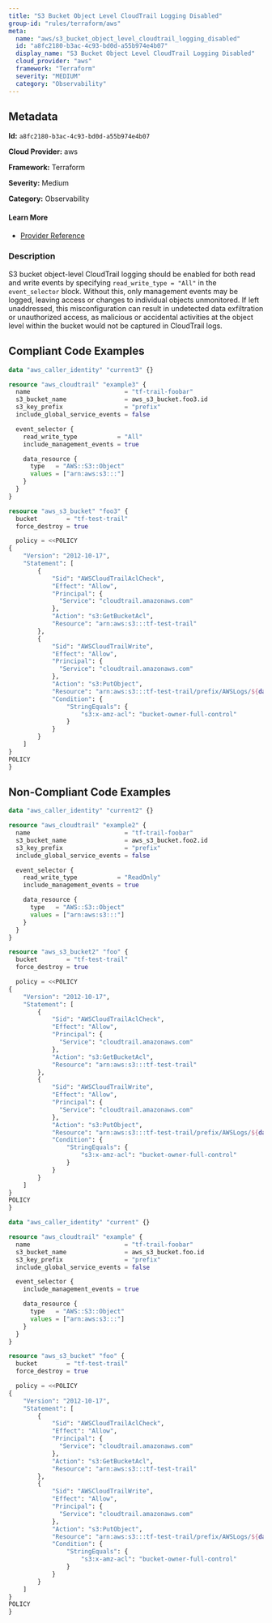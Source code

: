 ```yaml
---
title: "S3 Bucket Object Level CloudTrail Logging Disabled"
group-id: "rules/terraform/aws"
meta:
  name: "aws/s3_bucket_object_level_cloudtrail_logging_disabled"
  id: "a8fc2180-b3ac-4c93-bd0d-a55b974e4b07"
  display_name: "S3 Bucket Object Level CloudTrail Logging Disabled"
  cloud_provider: "aws"
  framework: "Terraform"
  severity: "MEDIUM"
  category: "Observability"
---
```

## Metadata

**Id:** `a8fc2180-b3ac-4c93-bd0d-a55b974e4b07`

**Cloud Provider:** aws

**Framework:** Terraform

**Severity:** Medium

**Category:** Observability

#### Learn More

 - [Provider Reference](https://registry.terraform.io/providers/hashicorp/aws/latest/docs/resources/cloudtrail#event_selector)

### Description

 S3 bucket object-level CloudTrail logging should be enabled for both read and write events by specifying `read_write_type = "All"` in the `event_selector` block. Without this, only management events may be logged, leaving access or changes to individual objects unmonitored. If left unaddressed, this misconfiguration can result in undetected data exfiltration or unauthorized access, as malicious or accidental activities at the object level within the bucket would not be captured in CloudTrail logs.


## Compliant Code Examples
```terraform
data "aws_caller_identity" "current3" {}

resource "aws_cloudtrail" "example3" {
  name                          = "tf-trail-foobar"
  s3_bucket_name                = aws_s3_bucket.foo3.id
  s3_key_prefix                 = "prefix"
  include_global_service_events = false

  event_selector {
    read_write_type           = "All"
    include_management_events = true

    data_resource {
      type   = "AWS::S3::Object"
      values = ["arn:aws:s3:::"]
    }
  }
}

resource "aws_s3_bucket" "foo3" {
  bucket        = "tf-test-trail"
  force_destroy = true

  policy = <<POLICY
{
    "Version": "2012-10-17",
    "Statement": [
        {
            "Sid": "AWSCloudTrailAclCheck",
            "Effect": "Allow",
            "Principal": {
              "Service": "cloudtrail.amazonaws.com"
            },
            "Action": "s3:GetBucketAcl",
            "Resource": "arn:aws:s3:::tf-test-trail"
        },
        {
            "Sid": "AWSCloudTrailWrite",
            "Effect": "Allow",
            "Principal": {
              "Service": "cloudtrail.amazonaws.com"
            },
            "Action": "s3:PutObject",
            "Resource": "arn:aws:s3:::tf-test-trail/prefix/AWSLogs/${data.aws_caller_identity.current3.account_id}/*",
            "Condition": {
                "StringEquals": {
                    "s3:x-amz-acl": "bucket-owner-full-control"
                }
            }
        }
    ]
}
POLICY
}

```
## Non-Compliant Code Examples
```terraform
data "aws_caller_identity" "current2" {}

resource "aws_cloudtrail" "example2" {
  name                          = "tf-trail-foobar"
  s3_bucket_name                = aws_s3_bucket.foo2.id
  s3_key_prefix                 = "prefix"
  include_global_service_events = false

  event_selector {
    read_write_type           = "ReadOnly"
    include_management_events = true

    data_resource {
      type   = "AWS::S3::Object"
      values = ["arn:aws:s3:::"]
    }
  }
}

resource "aws_s3_bucket2" "foo" {
  bucket        = "tf-test-trail"
  force_destroy = true

  policy = <<POLICY
{
    "Version": "2012-10-17",
    "Statement": [
        {
            "Sid": "AWSCloudTrailAclCheck",
            "Effect": "Allow",
            "Principal": {
              "Service": "cloudtrail.amazonaws.com"
            },
            "Action": "s3:GetBucketAcl",
            "Resource": "arn:aws:s3:::tf-test-trail"
        },
        {
            "Sid": "AWSCloudTrailWrite",
            "Effect": "Allow",
            "Principal": {
              "Service": "cloudtrail.amazonaws.com"
            },
            "Action": "s3:PutObject",
            "Resource": "arn:aws:s3:::tf-test-trail/prefix/AWSLogs/${data.aws_caller_identity.current2.account_id}/*",
            "Condition": {
                "StringEquals": {
                    "s3:x-amz-acl": "bucket-owner-full-control"
                }
            }
        }
    ]
}
POLICY
}

```

```terraform
data "aws_caller_identity" "current" {}

resource "aws_cloudtrail" "example" {
  name                          = "tf-trail-foobar"
  s3_bucket_name                = aws_s3_bucket.foo.id
  s3_key_prefix                 = "prefix"
  include_global_service_events = false

  event_selector {
    include_management_events = true

    data_resource {
      type   = "AWS::S3::Object"
      values = ["arn:aws:s3:::"]
    }
  }
}

resource "aws_s3_bucket" "foo" {
  bucket        = "tf-test-trail"
  force_destroy = true

  policy = <<POLICY
{
    "Version": "2012-10-17",
    "Statement": [
        {
            "Sid": "AWSCloudTrailAclCheck",
            "Effect": "Allow",
            "Principal": {
              "Service": "cloudtrail.amazonaws.com"
            },
            "Action": "s3:GetBucketAcl",
            "Resource": "arn:aws:s3:::tf-test-trail"
        },
        {
            "Sid": "AWSCloudTrailWrite",
            "Effect": "Allow",
            "Principal": {
              "Service": "cloudtrail.amazonaws.com"
            },
            "Action": "s3:PutObject",
            "Resource": "arn:aws:s3:::tf-test-trail/prefix/AWSLogs/${data.aws_caller_identity.current.account_id}/*",
            "Condition": {
                "StringEquals": {
                    "s3:x-amz-acl": "bucket-owner-full-control"
                }
            }
        }
    ]
}
POLICY
}

```
